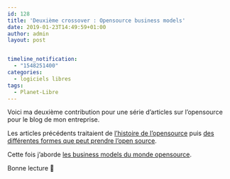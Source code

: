 ```yaml
---
id: 128
title: 'Deuxième crossover : Opensource business models'
date: 2019-01-23T14:49:59+01:00
author: admin
layout: post


timeline_notification:
  - "1548251400"
categories:
  - logiciels libres
tags:
  - Planet-Libre
---
```

Voici ma deuxième contribution pour une série d&rsquo;articles sur l&rsquo;opensource pour le blog de mon entreprise.

Les articles précédents traitaient de [l&rsquo;histoire de l&rsquo;opensource](https://blog.worldline.tech/2018/10/29/opensource-history.html) puis [des différentes formes que peut prendre l&rsquo;open source](https://blog.worldline.tech/2018/12/19/FOSS-dimensions.html).

Cette fois j&rsquo;aborde [les business models du monde opensource](https://blog.worldline.tech/2019/01/23/opensource-business-models.html).

Bonne lecture 🙂